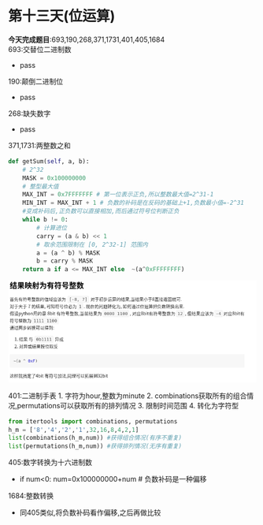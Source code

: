 # 第十三天(位运算)

**今天完成题目**:693,190,268,371,1731,401,405,1684\
693:交替位二进制数

* pass

190:颠倒二进制位

* pass

268:缺失数字

* pass

371,1731:两整数之和

```python
def getSum(self, a, b):
    # 2^32
    MASK = 0x100000000
    # 整型最大值
    MAX_INT = 0x7FFFFFFF # 第一位表示正负,所以整数最大值=2^31-1
    MIN_INT = MAX_INT + 1 # 负数的补码是在反码的基础上+1,负数最小值=-2^31
    #变成补码后,正负数可以直接相加,而后通过符号位判断正负
    while b != 0:
        # 计算进位
        carry = (a & b) << 1 
        # 取余范围限制在 [0, 2^32-1] 范围内
        a = (a ^ b) % MASK
        b = carry % MASK
    return a if a <= MAX_INT else  ~(a^0xFFFFFFFF)
```

![前32位取反,后32位不变](https://raw.githubusercontent.com/Iamfxz/picRepos/master/imgs/20200731122338.png)

401:二进制手表 1. 字符为hour,整数为minute 2. combinations获取所有的组合情况,permutations可以获取所有的排列情况 3. 限制时间范围 4. 转化为字符型

```python
from itertools import combinations, permutations
h_m = ['8','4','2','1',32,16,8,4,2,1]
list(combinations(h_m,num)) #获得组合情况(有序不重复)
list(permutations(h_m,num)) #获得排列情况(无序有重复)
```

405:数字转换为十六进制数

* if num<0: num=0x100000000+num # 负数补码是一种偏移

1684:整数转换

* 同405类似,将负数补码看作偏移,之后再做比较
